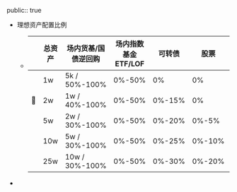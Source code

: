 public:: true

- 理想资产配置比例
	- ||总资产|场内货基/国债逆回购|场内指数基金 ETF/LOF|可转债|股票|其他|
	  |--|--|--|--|--|--|--|
	  | |1w|5k  / 50%-100%|0%-50%|0%|0%|0%|
	  |📌|2w|1w / 40%-100%|0%-50%|0%-15%|0%|0%|
	  | |5w|2w / 30%-100%|0%-50%|0%-20%|0%-5%|0%|
	  | |10w|5w / 30%-100%|0%-50%|0%-25%|0%-10%|0%-5%|
	  | |25w|10w / 30%-100%|0%-50%|0%-30%|0%-20%|0%-8%|
-